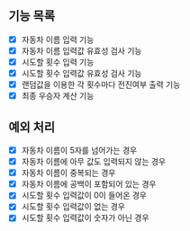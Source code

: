 ## 기능 목록

- [x] 자동차 이름 입력 기능
- [x] 자동차 이름 입력값 유효성 검사 기능
- [x] 시도할 횟수 입력 기능
- [x] 시도할 횟수 입력값 유효성 검사 기능
- [x] 랜덤값을 이용한 각 횟수마다 전진여부 출력 기능
- [x] 최종 우승자 계산 기능

## 예외 처리

- [x] 자동차 이름이 5자를 넘어가는 경우
- [x] 자동차 이름에 아무 값도 입력되지 않는 경우
- [x] 자동차 이름이 중복되는 경우
- [x] 자동차 이름에 공백이 포함되어 있는 경우
- [x] 시도할 횟수 입력값이 0이 들어온 경우
- [x] 시도할 횟수 입력값이 없는 경우
- [x] 시도할 횟수 입력값이 숫자가 아닌 경우
